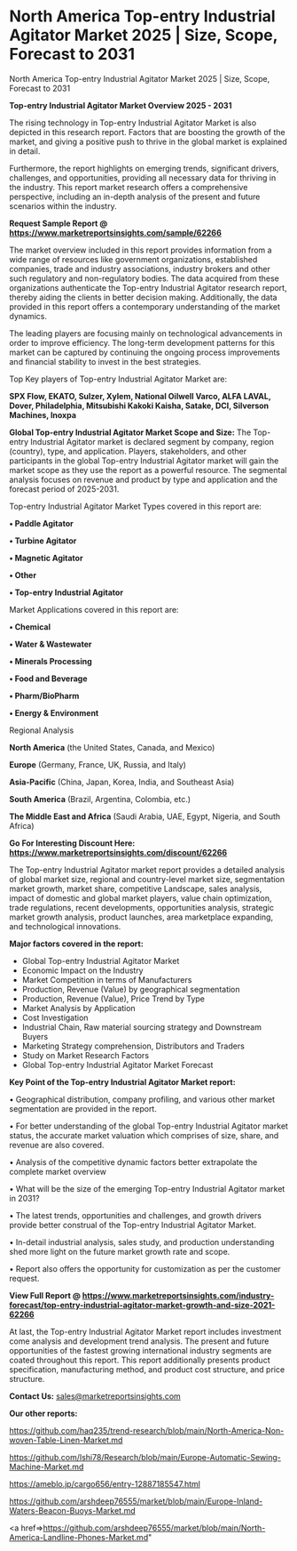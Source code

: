 # North America Top-entry Industrial Agitator Market 2025 | Size, Scope, Forecast to 2031
North America Top-entry Industrial Agitator Market 2025 | Size, Scope, Forecast to 2031

<Strong> Top-entry Industrial Agitator Market Overview 2025 - 2031</strong>

The rising technology in Top-entry Industrial Agitator Market is also depicted in this research report. Factors that are boosting the growth of the market, and giving a positive push to thrive in the global market is explained in detail.

Furthermore, the report highlights on emerging trends, significant drivers, challenges, and opportunities, providing all necessary data for thriving in the industry. This report market research offers a comprehensive perspective, including an in-depth analysis of the present and future scenarios within the industry.

<strong>Request Sample Report @ <a href=https://www.marketreportsinsights.com/sample/62266>https://www.marketreportsinsights.com/sample/62266</a></strong>

The market overview included in this report provides information from a wide range of resources like government organizations, established companies, trade and industry associations, industry brokers and other such regulatory and non-regulatory bodies. The data acquired from these organizations authenticate the Top-entry Industrial Agitator research report, thereby aiding the clients in better decision making. Additionally, the data provided in this report offers a contemporary understanding of the market dynamics.

The leading players are focusing mainly on technological advancements in order to improve efficiency. The long-term development patterns for this market can be captured by continuing the ongoing process improvements and financial stability to invest in the best strategies.

Top Key players of Top-entry Industrial Agitator Market are:

<strong>SPX Flow, EKATO, Sulzer, Xylem, National Oilwell Varco, ALFA LAVAL, Dover, Philadelphia, Mitsubishi Kakoki Kaisha, Satake, DCI, Silverson Machines, Inoxpa</strong>

<strong><b>Global Top-entry Industrial Agitator Market Scope and Size:</b></strong>
The Top-entry Industrial Agitator market is declared segment by company, region (country), type, and application. Players, stakeholders, and other participants in the global Top-entry Industrial Agitator market will gain the market scope as they use the report as a powerful resource. The segmental analysis focuses on revenue and product by type and application and the forecast period of 2025-2031.

Top-entry Industrial Agitator Market Types covered in this report are:

<strong>• Paddle Agitator

• Turbine Agitator

• Magnetic Agitator

• Other

• Top-entry Industrial Agitator</strong>

Market Applications covered in this report are:

<strong>• Chemical

• Water & Wastewater

• Minerals Processing

• Food and Beverage

• Pharm/BioPharm

• Energy & Environment</strong> 

Regional Analysis

<strong>North America</strong> (the United States, Canada, and Mexico)

<strong>Europe</strong> (Germany, France, UK, Russia, and Italy)

<strong>Asia-Pacific</strong> (China, Japan, Korea, India, and Southeast Asia)

<strong>South America</strong> (Brazil, Argentina, Colombia, etc.)

<strong>The Middle East and Africa</strong> (Saudi Arabia, UAE, Egypt, Nigeria, and South Africa)

<strong>Go For Interesting Discount Here: <a href=https://www.marketreportsinsights.com/discount/62266>https://www.marketreportsinsights.com/discount/62266</a></strong>

The Top-entry Industrial Agitator market report provides a detailed analysis of global market size, regional and country-level market size, segmentation market growth, market share, competitive Landscape, sales analysis, impact of domestic and global market players, value chain optimization, trade regulations, recent developments, opportunities analysis, strategic market growth analysis, product launches, area marketplace expanding, and technological innovations.

<strong><b>Major factors covered in the report:</b></strong>
<ul>
  <li>Global Top-entry Industrial Agitator Market </li>
  <li>Economic Impact on the Industry</li>
  <li>Market Competition in terms of Manufacturers</li>
  <li>Production, Revenue (Value) by geographical segmentation</li>
  <li>Production, Revenue (Value), Price Trend by Type</li>
  <li>Market Analysis by Application</li>
  <li>Cost Investigation</li>
  <li>Industrial Chain, Raw material sourcing strategy and Downstream Buyers</li>
  <li>Marketing Strategy comprehension, Distributors and Traders</li>
  <li>Study on Market Research Factors</li>
  <li>Global Top-entry Industrial Agitator Market Forecast</li>
</ul>

<strong><b>Key Point of the Top-entry Industrial Agitator Market report:</b></strong>

• Geographical distribution, company profiling, and various other market segmentation are provided in the report.

• For better understanding of the global Top-entry Industrial Agitator market status, the accurate market valuation which comprises of size, share, and revenue are also covered.

• Analysis of the competitive dynamic factors better extrapolate the complete market overview

• What will be the size of the emerging Top-entry Industrial Agitator market in 2031?

• The latest trends, opportunities and challenges, and growth drivers provide better construal of the Top-entry Industrial Agitator Market.

• In-detail industrial analysis, sales study, and production understanding shed more light on the future market growth rate and scope.

• Report also offers the opportunity for customization as per the customer request.

<strong><b>View Full Report @ <a href=https://www.marketreportsinsights.com/industry-forecast/top-entry-industrial-agitator-market-growth-and-size-2021-62266>https://www.marketreportsinsights.com/industry-forecast/top-entry-industrial-agitator-market-growth-and-size-2021-62266</a></b></strong>


At last, the Top-entry Industrial Agitator Market report includes investment come analysis and development trend analysis. The present and future opportunities of the fastest growing international industry segments are coated throughout this report. This report additionally presents product specification, manufacturing method, and product cost structure, and price structure.

<strong>Contact Us:</strong>
sales@marketreportsinsights.com

<strong>Our other reports:</strong>

<a href=https://github.com/haq235/trend-research/blob/main/North-America-Non-woven-Table-Linen-Market.md>https://github.com/haq235/trend-research/blob/main/North-America-Non-woven-Table-Linen-Market.md</a>

<a href=https://github.com/Ishi78/Research/blob/main/Europe-Automatic-Sewing-Machine-Market.md>https://github.com/Ishi78/Research/blob/main/Europe-Automatic-Sewing-Machine-Market.md</a>

<a href=https://ameblo.jp/cargo656/entry-12887185547.html>https://ameblo.jp/cargo656/entry-12887185547.html</a>

<a href=https://github.com/arshdeep76555/market/blob/main/Europe-Inland-Waters-Beacon-Buoys-Market.md>https://github.com/arshdeep76555/market/blob/main/Europe-Inland-Waters-Beacon-Buoys-Market.md</a>

<a href=>https://github.com/arshdeep76555/market/blob/main/North-America-Landline-Phones-Market.md</a>"
